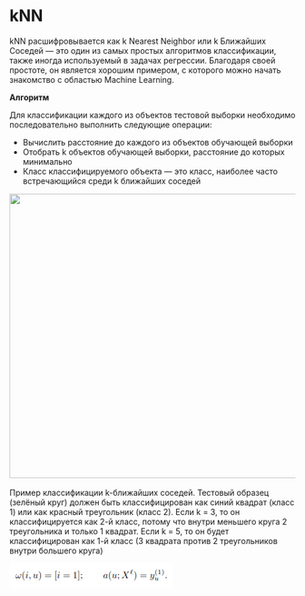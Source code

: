 # kNN

kNN расшифровывается как k Nearest Neighbor или k Ближайших Соседей — это один из самых простых алгоритмов классификации, также иногда используемый в задачах регрессии. Благодаря своей простоте, он является хорошим примером, с которого можно начать знакомство с областью Machine Learning.

<b>Алгоритм</b>

Для классификации каждого из объектов тестовой выборки необходимо последовательно выполнить следующие операции:

<ul>
  <li>Вычислить расстояние до каждого из объектов обучающей выборки</li>
  <li>Отобрать k объектов обучающей выборки, расстояние до которых минимально</li>
  <li>Класс классифицируемого объекта — это класс, наиболее часто встречающийся среди k ближайших соседей</li>
</ul>

 <img src="https://cdn.analyticsvidhya.com/wp-content/uploads/2018/03/knn3.png" width="550" height="500"> 
 
<p>Пример классификации k-ближайших соседей. Тестовый образец (зелёный круг) должен быть классифицирован как синий квадрат (класс 1) или как красный треугольник (класс 2). Если k = 3, то он классифицируется как 2-й класс, потому что внутри меньшего круга 2 треугольника и только 1 квадрат. Если k = 5, то он будет классифицирован как 1-й класс (3 квадрата против 2 треугольников внутри большего круга)</p>

![edasea](1nn.png)
